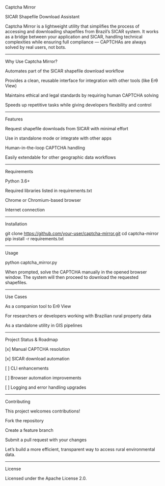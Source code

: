 Captcha Mirror

SICAR Shapefile Download Assistant

Captcha Mirror is a lightweight utility that simplifies the process of accessing and downloading shapefiles from Brazil’s SICAR system. It works as a bridge between your application and SICAR, handling technical complexities while ensuring full compliance — CAPTCHAs are always solved by real users, not bots.


---

Why Use Captcha Mirror?

Automates part of the SICAR shapefile download workflow

Provides a clean, reusable interface for integration with other tools (like Erθ View)

Maintains ethical and legal standards by requiring human CAPTCHA solving

Speeds up repetitive tasks while giving developers flexibility and control



---

Features

Request shapefile downloads from SICAR with minimal effort

Use in standalone mode or integrate with other apps

Human-in-the-loop CAPTCHA handling

Easily extendable for other geographic data workflows



---

Requirements

Python 3.6+

Required libraries listed in requirements.txt

Chrome or Chromium-based browser

Internet connection



---

Installation

git clone https://github.com/your-user/captcha-mirror.git
cd captcha-mirror
pip install -r requirements.txt


---

Usage

python captcha_mirror.py

When prompted, solve the CAPTCHA manually in the opened browser window. The system will then proceed to download the requested shapefiles.


---

Use Cases

As a companion tool to Erθ View

For researchers or developers working with Brazilian rural property data

As a standalone utility in GIS pipelines



---

Project Status & Roadmap

[x] Manual CAPTCHA resolution

[x] SICAR download automation

[ ] CLI enhancements

[ ] Browser automation improvements

[ ] Logging and error handling upgrades



---

Contributing

This project welcomes contributions!

Fork the repository

Create a feature branch

Submit a pull request with your changes


Let’s build a more efficient, transparent way to access rural environmental data.


---

License

Licensed under the Apache License 2.0.